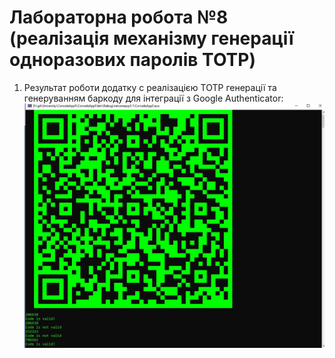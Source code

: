 # Лабораторна робота №8 (реалізація механізму генерації одноразових паролів TOTP)

1. Результат роботи додатку с реалізацією TOTP генерації та генеруванням баркоду для інтеграції з Google Authenticator:
![alt text](https://github.com/Konstantin86/SecuredProgramming_KostiantynLazurenko/blob/main/lab08/console_output.jpg?raw=true)


 